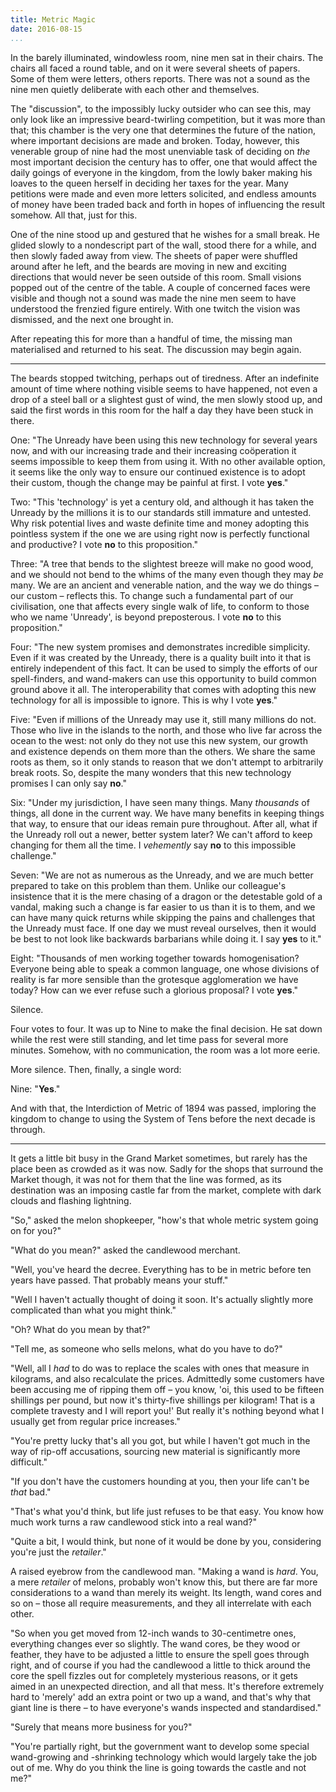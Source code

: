 ```yaml
---
title: Metric Magic
date: 2016-08-15
...
```


In the barely illuminated, windowless room, nine men sat in their chairs.
The chairs all faced a round table,
and on it were several sheets of papers.
Some of them were letters, others reports.
There was not a sound
as the nine men quietly deliberate with each other and themselves.

The "discussion", to the impossibly lucky outsider who can see this,
may only look like an impressive beard-twirling competition,
but it was more than that;
this chamber is the very one that determines the future of the nation,
where important decisions are made and broken.
Today, however, this venerable group of nine had the most unenviable task
of deciding on *the* most important decision the century has to offer,
one that would affect the daily goings of everyone in the kingdom,
from the lowly baker making his loaves
to the queen herself in deciding her taxes for the year.
Many petitions were made and even more letters solicited,
and endless amounts of money have been traded back and forth
in hopes of influencing the result somehow.
All that, just for this.

One of the nine stood up and gestured that he wishes for a small break.
He glided slowly to a nondescript part of the wall, stood there for a while,
and then slowly faded away from view.
The sheets of paper were shuffled around after he left,
and the beards are moving in new and exciting directions
that would never be seen outside of this room.
Small visions popped out of the centre of the table.
A couple of concerned faces were visible
and though not a sound was made
the nine men seem to have understood the frenzied figure entirely.
With one twitch the vision was dismissed,
and the next one brought in.

After repeating this for more than a handful of time,
the missing man materialised and returned to his seat.
The discussion may begin again.

---

The beards stopped twitching, perhaps out of tiredness.
After an indefinite amount of time where nothing visible seems to have happened,
not even a drop of a steel ball or a slightest gust of wind,
the men slowly stood up, and said the first words in this room
for the half a day they have been stuck in there.

One: "The Unready have been using this new technology for several years now,
and with our increasing trade and their increasing coöperation
it seems impossible to keep them from using it.
With no other available option,
it seems like the only way to ensure our continued existence
is to adopt their custom, though the change may be painful at first.
I vote **yes**."

Two: "This 'technology' is yet a century old,
and although it has taken the Unready by the millions
it is to our standards still immature and untested.
Why risk potential lives and waste definite time and money
adopting this pointless system
if the one we are using right now is perfectly functional and productive?
I vote **no** to this proposition."

Three: "A tree that bends to the slightest breeze will make no good wood,
and we should not bend to the whims of the many even though they may *be* many.
We are an ancient and venerable nation,
and the way we do things – our custom – reflects this.
To change such a fundamental part of our civilisation,
one that affects every single walk of life,
to conform to those who we name 'Unready', is beyond preposterous.
I vote **no** to this proposition."

Four: "The new system promises and demonstrates incredible simplicity.
Even if it was created by the Unready,
there is a quality built into it that is entirely independent of this fact.
It can be used to simply the efforts of our spell-finders,
and wand-makers can use this opportunity to build common ground above it all.
The interoperability that comes with adopting this new technology for all
is impossible to ignore.
This is why I vote **yes**."

Five: "Even if millions of the Unready may use it,
still many millions do not.
Those who live in the islands to the north,
and those who live far across the ocean to the west:
not only do they not use this new system,
our growth and existence depends on them more than the others.
We share the same roots as them,
so it only stands to reason that we don't attempt to arbitrarily break roots.
So, despite the many wonders that this new technology promises
I can only say **no**."

Six: "Under my jurisdiction, I have seen many things.
Many *thousands* of things, all done in the current way.
We have many benefits in keeping things that way,
to ensure that our ideas remain pure throughout.
After all, what if the Unready roll out a newer, better system later?
We can't afford to keep changing for them all the time.
I *vehemently* say **no** to this impossible challenge."

Seven: "We are not as numerous as the Unready,
and we are much better prepared to take on this problem than them.
Unlike our colleague's insistence that it is the mere chasing of a dragon
or the detestable gold of a vandal,
making such a change is far easier to us than it is to them,
and we can have many quick returns
while skipping the pains and challenges that the Unready must face.
If one day we must reveal ourselves,
then it would be best to not look like backwards barbarians while doing it.
I say **yes** to it."

Eight: "Thousands of men working together towards homogenisation?
Everyone being able to speak a common language,
one whose divisions of reality is far more sensible
than the grotesque agglomeration we have today?
How can we ever refuse such a glorious proposal? I vote **yes**."

Silence.

Four votes to four. It was up to Nine to make the final decision.
He sat down while the rest were still standing,
and let time pass for several more minutes.
Somehow, with no communication, the room was a lot more eerie.

More silence. Then, finally, a single word:

Nine: "**Yes**."

And with that, the Interdiction of Metric of 1894 was passed,
imploring the kingdom to change to using the System of Tens
before the next decade is through.

---

It gets a little bit busy in the Grand Market sometimes,
but rarely has the place been as crowded as it was now.
Sadly for the shops that surround the Market though,
it was not for them that the line was formed,
as its destination was an imposing castle far from the market,
complete with dark clouds and flashing lightning.

"So," asked the melon shopkeeper,
"how's that whole metric system going on for you?"

"What do you mean?" asked the candlewood merchant.

"Well, you've heard the decree.
Everything has to be in metric before ten years have passed.
That probably means your stuff."

"Well I haven't actually thought of doing it soon.
It's actually slightly more complicated than what you might think."

"Oh? What do you mean by that?"

"Tell me, as someone who sells melons, what do you have to do?"

"Well, all I *had* to do was to replace the scales
with ones that measure in kilograms,
and also recalculate the prices.
Admittedly some customers have been accusing me of ripping them off –
you know, 'oi, this used to be fifteen shillings per pound,
but now it's thirty-five shillings per kilogram!
That is a complete travesty and I will report you!'
But really it's nothing beyond what I usually get
from regular price increases."

"You're pretty lucky that's all you got,
but while I haven't got much in the way of rip-off accusations,
sourcing new material is significantly more difficult."

"If you don't have the customers hounding at you,
then your life can't be *that* bad."

"That's what you'd think, but life just refuses to be that easy.
You know how much work turns a raw candlewood stick into a real wand?"

"Quite a bit, I would think, but none of it would be done by you,
considering you're just the *retailer*."

A raised eyebrow from the candlewood man. "Making a wand is *hard*.
You, a mere *retailer* of melons, probably won't know this,
but there are far more considerations to a wand than merely its weight.
Its length, wand cores and so on – those all require measurements,
and they all interrelate with each other.

"So when you get moved from 12-inch wands to 30-centimetre ones,
everything changes ever so slightly.
The wand cores, be they wood or feather,
they have to be adjusted a little to ensure the spell goes through right,
and of course if you had the candlewood a little to thick around the core
the spell fizzles out for completely mysterious reasons,
or it gets aimed in an unexpected direction, and all that mess.
It's therefore extremely hard to 'merely' add an extra point or two
up a wand, and that's why that giant line is there –
to have everyone's wands inspected and standardised."

"Surely that means more business for you?"

"You're partially right,
but the government want to develop
some special wand-growing and -shrinking technology
which would largely take the job out of me.
Why do you think the line is going towards the castle and not me?"
